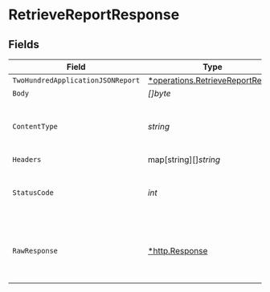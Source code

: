# RetrieveReportResponse


## Fields

| Field                                                                                      | Type                                                                                       | Required                                                                                   | Description                                                                                |
| ------------------------------------------------------------------------------------------ | ------------------------------------------------------------------------------------------ | ------------------------------------------------------------------------------------------ | ------------------------------------------------------------------------------------------ |
| `TwoHundredApplicationJSONReport`                                                          | [*operations.RetrieveReportReport](../../../pkg/models/operations/retrievereportreport.md) | :heavy_minus_sign:                                                                         | Report                                                                                     |
| `Body`                                                                                     | *[]byte*                                                                                   | :heavy_minus_sign:                                                                         | N/A                                                                                        |
| `ContentType`                                                                              | *string*                                                                                   | :heavy_check_mark:                                                                         | HTTP response content type for this operation                                              |
| `Headers`                                                                                  | map[string][]*string*                                                                      | :heavy_minus_sign:                                                                         | N/A                                                                                        |
| `StatusCode`                                                                               | *int*                                                                                      | :heavy_check_mark:                                                                         | HTTP response status code for this operation                                               |
| `RawResponse`                                                                              | [*http.Response](https://pkg.go.dev/net/http#Response)                                     | :heavy_minus_sign:                                                                         | Raw HTTP response; suitable for custom response parsing                                    |